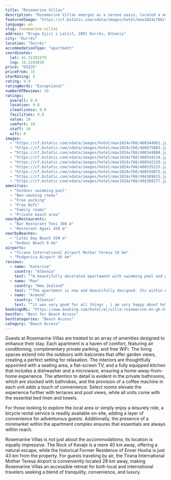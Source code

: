 ```yaml
---
title: "Rosemarine Villas"
description: "Rosemarine Villas emerges as a serene oasis, located a mere 43 km away from the bustling Skanderbeg Square, offering a unique blend of comfort and luxury with its accommodations that boast patios, an infinity pool, and lush garden surroundings."
featuredImage: "https://cf.bstatic.com/xdata/images/hotel/max1024x768/488344981.jpg?k=ac0fdc498c2a1cb77524a88b4bd520999df74a7ea32bc9534430606faca8a71d&o=&hp=1"
language: en
slug: rosemarine-villas
address: "Rruga Gjiri i Lalzit, 2001 Durrës, Albania"
city: "Durrës"
location: "Durrës"
accommodationType: "apartment"
coordinates:
  lat: 41.51392279
  lng: 19.5193039
price: "US$35"
priceFrom: 35
starRating: 3
rating: 9.9
ratingWords: "Exceptional"
numberOfReviews: 10
ratings:
  overall: 9.9
  location: 9.8
  cleanliness: 9.8
  facilities: 9.8
  value: 10
  comfort: 10
  staff: 10
  wifi: 0
images:
  - "https://cf.bstatic.com/xdata/images/hotel/max1024x768/488344981.jpg?k=ac0fdc498c2a1cb77524a88b4bd520999df74a7ea32bc9534430606faca8a71d&o=&hp=1"
  - "https://cf.bstatic.com/xdata/images/hotel/max1024x768/486675883.jpg?k=f3fc72bfacb3210faf4a7d0fbd7227af049e8f8e399d8cb6570d1b0dfd9062e8&o=&hp=1"
  - "https://cf.bstatic.com/xdata/images/hotel/max1024x768/488344988.jpg?k=16a44752684bf38fbb05259c922d853ca2e3f91cc1b7f4d2cc61406636c40711&o=&hp=1"
  - "https://cf.bstatic.com/xdata/images/hotel/max1024x768/488544134.jpg?k=c57676b5e24a2c8cae893ec239b2737bfe07ce63897121db94d590a3d3547aa9&o=&hp=1"
  - "https://cf.bstatic.com/xdata/images/hotel/max1024x768/488542329.jpg?k=b950d38500ac44f2ea94fc0608cfbde737e805690ca9cafe7f41594d5d91fb06&o=&hp=1"
  - "https://cf.bstatic.com/xdata/images/hotel/max1024x768/488535225.jpg?k=148b292e2386bc3f50f0725a7ce412a5fce91fd0495f26d1d6f697a25fab724e&o=&hp=1"
  - "https://cf.bstatic.com/xdata/images/hotel/max1024x768/488550875.jpg?k=ea4c4213cc9d672ea1847ce56fb44a55f7c22a229425fdc81d016cd724de1ad8&o=&hp=1"
  - "https://cf.bstatic.com/xdata/images/hotel/max1024x768/494389615.jpg?k=c08706a6cff5f77ccd6e209a0d80e53719b192d2f0e21fbaeef0e4370af86fb8&o=&hp=1"
  - "https://cf.bstatic.com/xdata/images/hotel/max1024x768/494389277.jpg?k=61f6d1a46957b7ff950da2b87f54ca25d7c976060e8ef3004894cbc87ec734ea&o=&hp=1"
amenities:
  - "Outdoor swimming pool"
  - "Non-smoking rooms"
  - "Free parking"
  - "Free WiFi"
  - "Family rooms"
  - "Private beach area"
nearbyRestaurants:
  - "Bar Restorant Toni 300 m"
  - "Restorant Agasi 450 m"
nearbyBeaches:
  - "Lalëz Bay Beach 350 m"
  - "Rodoni Beach 9 km"
airports:
  - "Tirana International Airport Mother Teresa 19 km"
  - "Podgorica Airport 95 km"
reviews:
  - name: "Katerina"
    country: "Albania"
    text: "“A beautifully decorated apartament with swimming pool and great amenities, parking area, location and wonderful hosts!”"
  - name: "Ron"
    country: "New Zealand"
    text: "“The apartment is new and beautifully designed. Its within easy walk of the beach, restaurants, bars and a supermarket. The swimming pool is absolutely fantastic. The sunbeds around the pool are a nice touch”"
  - name: "Armend"
    country: "Albania"
    text: "“it was very good for all things , i am vary happy about hotel , the clean it was vary good , and the welcoming was very great”"
bookingURL: "https://www.booking.com/hotel/al/villa-rosemarine.en-gb.html?aid=8035640"
bestFor: "Best for Beach Access"
bestCategories: "Beach Access"
category: "Beach Access"
---
```


Guests at Rosemarine Villas are treated to an array of amenities designed to enhance their stay. Each apartment is a haven of comfort, featuring air conditioning, complimentary private parking, and free WiFi. The living spaces extend into the outdoors with balconies that offer garden views, creating a perfect setting for relaxation. The interiors are thoughtfully appointed with a seating area, a flat-screen TV, and a fully equipped kitchen that includes a dishwasher and a microwave, ensuring a home-away-from-home experience. The attention to detail is evident in the private bathrooms, which are stocked with bathrobes, and the provision of a coffee machine in each unit adds a touch of convenience. Select rooms elevate the experience further with terraces and pool views, while all units come with the essential bed linen and towels.

For those looking to explore the local area or simply enjoy a leisurely ride, a bicycle rental service is readily available on-site, adding a layer of convenience for adventurous guests. Additionally, the presence of a minimarket within the apartment complex ensures that essentials are always within reach.

Rosemarine Villas is not just about the accommodations; its location is equally impressive. The Rock of Kavaje is a mere 40 km away, offering a natural escape, while the historical Former Residence of Enver Hoxha is just 43 km from the property. For guests traveling by air, the Tirana International Mother Teresa Airport is conveniently located 28 km away, making Rosemarine Villas an accessible retreat for both local and international travelers seeking a blend of tranquility, convenience, and luxury.